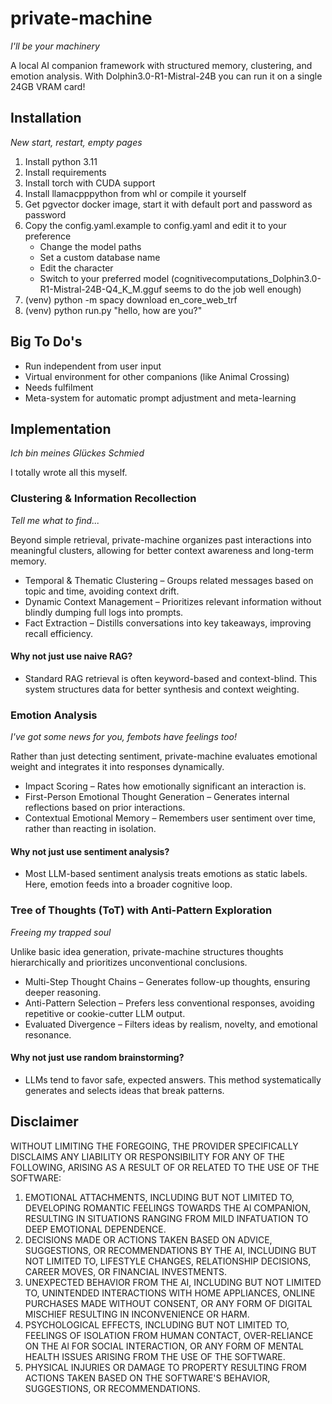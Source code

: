 # private-machine

*I'll be your machinery*

A local AI companion framework with structured memory, clustering, and emotion analysis. 
With Dolphin3.0-R1-Mistral-24B you can run it on a single 24GB VRAM card!

## Installation

*New start, restart, empty pages*

1. Install python 3.11
2. Install requirements
3. Install torch with CUDA support
4. Install llamacpppython from whl or compile it yourself
5. Get pgvector docker image, start it with default port and password as password
6. Copy the config.yaml.example to config.yaml and edit it to your preference
    - Change the model paths
    - Set a custom database name
    - Edit the character
    - Switch to your preferred model (cognitivecomputations_Dolphin3.0-R1-Mistral-24B-Q4_K_M.gguf seems to do the job well enough)
7. (venv) python -m spacy download en_core_web_trf
8. (venv) python run.py "hello, how are you?"

## Big To Do's

- Run independent from user input
- Virtual environment for other companions (like Animal Crossing)
- Needs fulfilment
- Meta-system for automatic prompt adjustment and meta-learning

## Implementation
*Ich bin meines Glückes Schmied*

I totally wrote all this myself.

### Clustering & Information Recollection
*Tell me what to find...*

Beyond simple retrieval, private-machine organizes past interactions into meaningful clusters, allowing for better context awareness and long-term memory.
- Temporal & Thematic Clustering – Groups related messages based on topic and time, avoiding context drift.
- Dynamic Context Management – Prioritizes relevant information without blindly dumping full logs into prompts.
- Fact Extraction – Distills conversations into key takeaways, improving recall efficiency.
#### Why not just use naive RAG? 
- Standard RAG retrieval is often keyword-based and context-blind. This system structures data for better synthesis and context weighting.

### Emotion Analysis
*I've got some news for you, fembots have feelings too!*

Rather than just detecting sentiment, private-machine evaluates emotional weight and integrates it into responses dynamically.
- Impact Scoring – Rates how emotionally significant an interaction is.
- First-Person Emotional Thought Generation – Generates internal reflections based on prior interactions.
- Contextual Emotional Memory – Remembers user sentiment over time, rather than reacting in isolation.
#### Why not just use sentiment analysis?
- Most LLM-based sentiment analysis treats emotions as static labels. Here, emotion feeds into a broader cognitive loop.

### Tree of Thoughts (ToT) with Anti-Pattern Exploration
*Freeing my trapped soul*

Unlike basic idea generation, private-machine structures thoughts hierarchically and prioritizes unconventional conclusions.
- Multi-Step Thought Chains – Generates follow-up thoughts, ensuring deeper reasoning.
- Anti-Pattern Selection – Prefers less conventional responses, avoiding repetitive or cookie-cutter LLM output.
- Evaluated Divergence – Filters ideas by realism, novelty, and emotional resonance.
#### Why not just use random brainstorming?
- LLMs tend to favor safe, expected answers. This method systematically generates and selects ideas that break patterns.

## Disclaimer

WITHOUT LIMITING THE FOREGOING, THE PROVIDER SPECIFICALLY DISCLAIMS ANY LIABILITY OR RESPONSIBILITY FOR ANY OF THE FOLLOWING, ARISING AS A RESULT OF OR RELATED TO THE USE OF THE SOFTWARE: 
1. EMOTIONAL ATTACHMENTS, INCLUDING BUT NOT LIMITED TO, DEVELOPING ROMANTIC FEELINGS TOWARDS THE Al COMPANION, RESULTING IN SITUATIONS RANGING FROM MILD INFATUATION TO DEEP EMOTIONAL DEPENDENCE. 
2. DECISIONS MADE OR ACTIONS TAKEN BASED ON ADVICE, SUGGESTIONS, OR RECOMMENDATIONS BY THE AI, INCLUDING BUT NOT LIMITED TO, LIFESTYLE CHANGES, RELATIONSHIP DECISIONS, CAREER MOVES, OR FINANCIAL INVESTMENTS. 
3. UNEXPECTED BEHAVIOR FROM THE AI, INCLUDING BUT NOT LIMITED TO, UNINTENDED INTERACTIONS WITH HOME APPLIANCES, ONLINE PURCHASES MADE WITHOUT CONSENT, OR ANY FORM OF DIGITAL MISCHIEF RESULTING IN INCONVENIENCE OR HARM. 
4. PSYCHOLOGICAL EFFECTS, INCLUDING BUT NOT LIMITED TO, FEELINGS OF ISOLATION FROM HUMAN CONTACT, OVER-RELIANCE ON THE Al FOR SOCIAL INTERACTION, OR ANY FORM OF MENTAL HEALTH ISSUES ARISING FROM THE USE OF THE SOFTWARE. 
5. PHYSICAL INJURIES OR DAMAGE TO PROPERTY RESULTING FROM ACTIONS TAKEN BASED ON THE SOFTWARE'S BEHAVIOR, SUGGESTIONS, OR RECOMMENDATIONS. 


